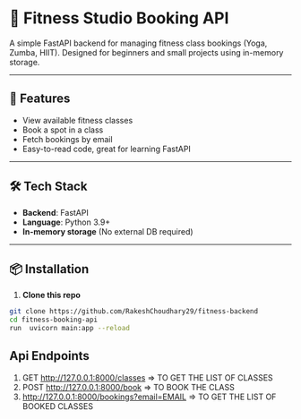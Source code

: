 # 🧘 Fitness Studio Booking API

A simple FastAPI backend for managing fitness class bookings (Yoga, Zumba, HIIT). Designed for beginners and small projects using in-memory storage.

---

## 🚀 Features

- View available fitness classes
- Book a spot in a class
- Fetch bookings by email
- Easy-to-read code, great for learning FastAPI

---

## 🛠️ Tech Stack

- **Backend**: FastAPI
- **Language**: Python 3.9+
- **In-memory storage** (No external DB required)

---

## 📦 Installation

1. **Clone this repo**

```bash
git clone https://github.com/RakeshChoudhary29/fitness-backend
cd fitness-booking-api
run  uvicorn main:app --reload
```

## Api Endpoints

1. GET http://127.0.0.1:8000/classes => TO GET THE LIST OF CLASSES
2. POST http://127.0.0.1:8000/book => TO BOOK THE CLASS
3. http://127.0.0.1:8000/bookings?email=EMAIL => TO GET THE LIST OF BOOKED CLASSES
